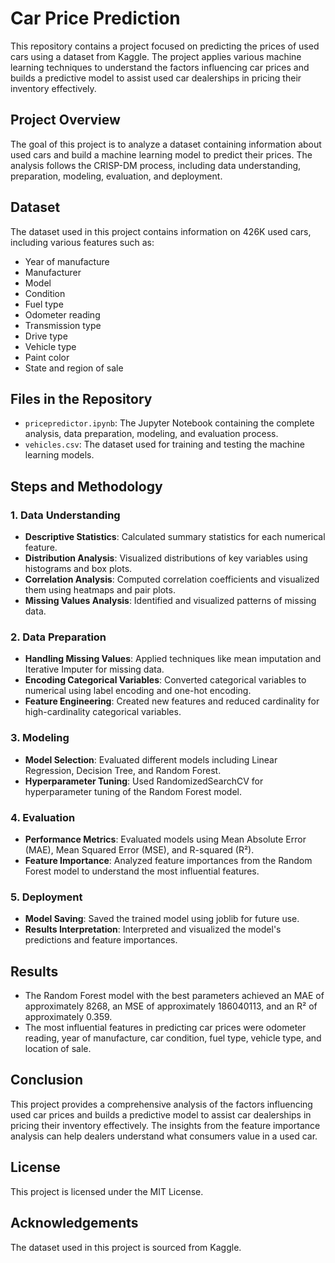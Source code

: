 # Car Price Prediction

This repository contains a project focused on predicting the prices of used cars using a dataset from Kaggle. The project applies various machine learning techniques to understand the factors influencing car prices and builds a predictive model to assist used car dealerships in pricing their inventory effectively.

## Project Overview

The goal of this project is to analyze a dataset containing information about used cars and build a machine learning model to predict their prices. The analysis follows the CRISP-DM process, including data understanding, preparation, modeling, evaluation, and deployment.

## Dataset

The dataset used in this project contains information on 426K used cars, including various features such as:
- Year of manufacture
- Manufacturer
- Model
- Condition
- Fuel type
- Odometer reading
- Transmission type
- Drive type
- Vehicle type
- Paint color
- State and region of sale

## Files in the Repository

- `pricepredictor.ipynb`: The Jupyter Notebook containing the complete analysis, data preparation, modeling, and evaluation process.
- `vehicles.csv`: The dataset used for training and testing the machine learning models.

## Steps and Methodology

### 1. Data Understanding

- **Descriptive Statistics**: Calculated summary statistics for each numerical feature.
- **Distribution Analysis**: Visualized distributions of key variables using histograms and box plots.
- **Correlation Analysis**: Computed correlation coefficients and visualized them using heatmaps and pair plots.
- **Missing Values Analysis**: Identified and visualized patterns of missing data.

### 2. Data Preparation

- **Handling Missing Values**: Applied techniques like mean imputation and Iterative Imputer for missing data.
- **Encoding Categorical Variables**: Converted categorical variables to numerical using label encoding and one-hot encoding.
- **Feature Engineering**: Created new features and reduced cardinality for high-cardinality categorical variables.

### 3. Modeling

- **Model Selection**: Evaluated different models including Linear Regression, Decision Tree, and Random Forest.
- **Hyperparameter Tuning**: Used RandomizedSearchCV for hyperparameter tuning of the Random Forest model.

### 4. Evaluation

- **Performance Metrics**: Evaluated models using Mean Absolute Error (MAE), Mean Squared Error (MSE), and R-squared (R²).
- **Feature Importance**: Analyzed feature importances from the Random Forest model to understand the most influential features.

### 5. Deployment

- **Model Saving**: Saved the trained model using joblib for future use.
- **Results Interpretation**: Interpreted and visualized the model's predictions and feature importances.

## Results

- The Random Forest model with the best parameters achieved an MAE of approximately 8268, an MSE of approximately 186040113, and an R² of approximately 0.359.
- The most influential features in predicting car prices were odometer reading, year of manufacture, car condition, fuel type, vehicle type, and location of sale.

## Conclusion
This project provides a comprehensive analysis of the factors influencing used car prices and builds a predictive model to assist car dealerships in pricing their inventory effectively. The insights from the feature importance analysis can help dealers understand what consumers value in a used car.

## License
This project is licensed under the MIT License.

## Acknowledgements
The dataset used in this project is sourced from Kaggle.



